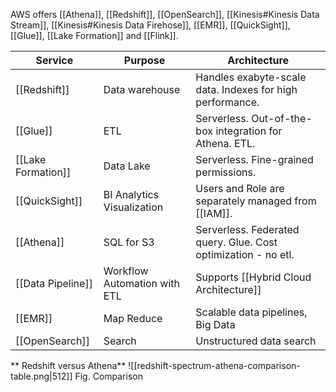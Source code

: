 AWS offers [[Athena]], [[Redshift]], [[OpenSearch]], [[Kinesis#Kinesis Data Stream]], [[Kinesis#Kinesis Data Firehose]],  [[EMR]], [[QuickSight]], [[Glue]], [[Lake Formation]] and [[Flink]].


| Service         | Purpose                      | Architecture                                                   |
| ------------------ | ---------------------------- | -------------------------------------------------------------- |
| [[Redshift]]       | Data warehouse               | Handles exabyte-scale data. Indexes for high performance.      |
| [[Glue]]           | ETL                          | Serverless. Out-of-the-box integration for Athena. ETL.             |
| [[Lake Formation]] | Data Lake                    | Serverless. Fine-grained permissions.                          |
| [[QuickSight]]     | BI Analytics Visualization   | Users and Role are separately managed from [[IAM]].            |
| [[Athena]]         | SQL for S3                   | Serverless. Federated query. Glue. Cost optimization - no etl. |
| [[Data Pipeline]]  | Workflow Automation with ETL | Supports [[Hybrid Cloud Architecture]]                         |
| [[EMR]]            | Map Reduce                   | Scalable data pipelines, Big Data                              |
| [[OpenSearch]]     | Search                       | Unstructured data search                                                               |

** Redshift versus Athena**
![[redshift-spectrum-athena-comparison-table.png|512]]
Fig. Comparison
